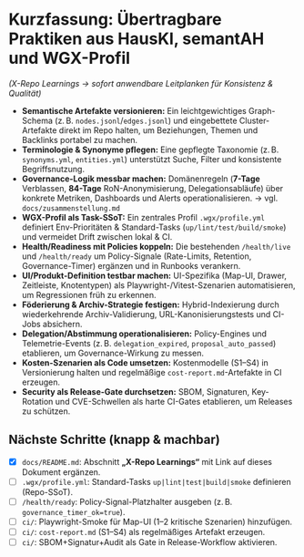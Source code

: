# Kurzfassung: Übertragbare Praktiken aus HausKI, semantAH und WGX-Profil
*(X-Repo Learnings → sofort anwendbare Leitplanken für Konsistenz & Qualität)*

- **Semantische Artefakte versionieren:** Ein leichtgewichtiges Graph-Schema (z. B. `nodes.jsonl`/`edges.jsonl`) und eingebettete Cluster-Artefakte direkt im Repo halten, um Beziehungen, Themen und Backlinks portabel zu machen.
- **Terminologie & Synonyme pflegen:** Eine gepflegte Taxonomie (z. B. `synonyms.yml`, `entities.yml`) unterstützt Suche, Filter und konsistente Begriffsnutzung.
- **Governance-Logik messbar machen:** Domänenregeln (**7-Tage** Verblassen, **84-Tage** RoN-Anonymisierung, Delegationsabläufe) über konkrete Metriken, Dashboards und Alerts operationalisieren. → vgl. `docs/zusammenstellung.md`
- **WGX-Profil als Task-SSoT:** Ein zentrales Profil `.wgx/profile.yml` definiert Env-Prioritäten & Standard-Tasks (`up/lint/test/build/smoke`) und vermeidet Drift zwischen lokal & CI.
- **Health/Readiness mit Policies koppeln:** Die bestehenden `/health/live` und `/health/ready` um Policy-Signale (Rate-Limits, Retention, Governance-Timer) ergänzen und in Runbooks verankern.
- **UI/Produkt-Definition testbar machen:** UI-Spezifika (Map-UI, Drawer, Zeitleiste, Knotentypen) als Playwright-/Vitest-Szenarien automatisieren, um Regressionen früh zu erkennen.
- **Föderierung & Archiv-Strategie festigen:** Hybrid-Indexierung durch wiederkehrende Archiv-Validierung, URL-Kanonisierungstests und CI-Jobs absichern.
- **Delegation/Abstimmung operationalisieren:** Policy-Engines und Telemetrie-Events (z. B. `delegation_expired`, `proposal_auto_passed`) etablieren, um Governance-Wirkung zu messen.
- **Kosten-Szenarien als Code umsetzen:** Kostenmodelle (S1–S4) in Versionierung halten und regelmäßige `cost-report.md`-Artefakte in CI erzeugen.
- **Security als Release-Gate durchsetzen:** SBOM, Signaturen, Key-Rotation und CVE-Schwellen als harte CI-Gates etablieren, um Releases zu schützen.

## Nächste Schritte (knapp & machbar)
- [x] `docs/README.md`: Abschnitt **„X-Repo Learnings“** mit Link auf dieses Dokument ergänzen.
- [ ] `.wgx/profile.yml`: Standard-Tasks `up|lint|test|build|smoke` definieren (Repo-SSoT).
- [ ] `/health/ready`: Policy-Signal-Platzhalter ausgeben (z. B. `governance_timer_ok=true`).
- [ ] `ci/`: Playwright-Smoke für Map-UI (1–2 kritische Szenarien) hinzufügen.
- [ ] `ci/`: `cost-report.md` (S1–S4) als regelmäßiges Artefakt erzeugen.
- [ ] `ci/`: SBOM+Signatur+Audit als Gate in Release-Workflow aktivieren.
